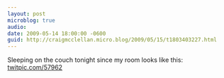 ```yaml
---
layout: post
microblog: true
audio: 
date: 2009-05-14 18:00:00 -0600
guid: http://craigmcclellan.micro.blog/2009/05/15/t1803403227.html
---
```

Sleeping on the couch tonight since my room looks like this: [twitpic.com/57962](http://twitpic.com/57962)

